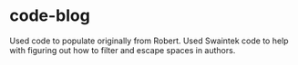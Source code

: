 # code-blog
Used code to populate originally from Robert.
Used Swaintek code to help with figuring out how to filter and escape spaces in authors.

